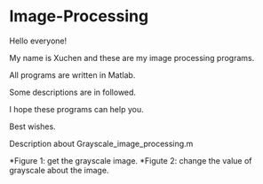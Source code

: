 # Image-Processing

Hello everyone!

My name is Xuchen and these are my image processing programs.

All programs are written in Matlab.

Some descriptions are in followed.

I hope these programs can help you.

Best wishes.


Description about Grayscale_image_processing.m

   *Figure 1: get the grayscale image.
   *Figute 2: change the value of grayscale about the image. 
